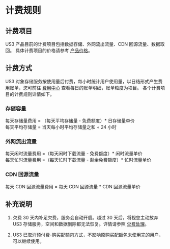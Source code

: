 
# 计费规则

## 计费项目

US3 产品目前的计费项目包括数据存储、外网流出流量、CDN 回源流量、数据取回。
具体计费项目的价格请参考 [产品价格](/ufile/bill/billing)。

## 计费方式 

US3 对象存储服务按使用量后付费，每小时统计用户使用量，以日结形式产生费用账单，您可前往 [费用中心](https://accountv2.ucloud.cn/costcenter) 查看每日的账单明细，账单粒度为项目。
各个计费项目的计费规则详情如下。

### 存储容量

每天存储量费用 = （每天平均存储量 - 免费额度）\* 日存储量单价  
每天平均存储量 = 当天每小时平均存储量之和 ÷ 24 小时       

### 外网流出流量

每天闲时流量费用 =（每天闲时下载流量 - 免费额度）\* 闲时流量单价  
每天忙时流量费用 =（每天忙时下载流量 - 剩余免费额度）\* 忙时流量单价  

### CDN 回源流量

每天 CDN 回源流量费用 = 每天 CDN 回源流量 \* CDN 回源流量单价  

## 补充说明

1. 欠费 30 天内补足欠费，服务会自动开启。超过 30 天后，将视您主动放弃 US3 存储服务，空间和数据删除都无法恢复。详情请参照 [欠费处理](/ufile/bill/arrears)。

2. US3 已取消预付费-购买配额包方式，不影响原购买配额包未使用完的用户，可以继续使用。
